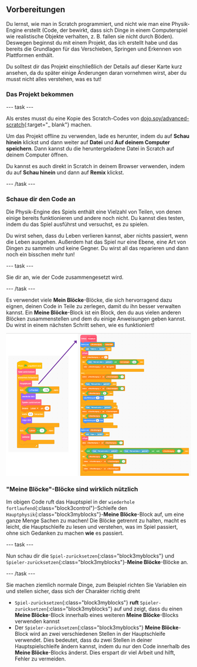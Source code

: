 ## Vorbereitungen

Du lernst, wie man in Scratch programmiert, und nicht wie man eine Physik-Engine erstellt (Code, der bewirkt, dass sich Dinge in einem Computerspiel wie realistische Objekte verhalten, z. B. fallen sie nicht durch Böden). Deswegen beginnst du mit einem Projekt, das ich erstellt habe und das bereits die Grundlagen für das Verschieben, Springen und Erkennen von Plattformen enthält.

Du solltest dir das Projekt einschließlich der Details auf dieser Karte kurz ansehen, da du später einige Änderungen daran vornehmen wirst, aber du musst nicht alles verstehen, was es tut!

### Das Projekt bekommen

\--- task \---

Als erstes musst du eine Kopie des Scratch-Codes von [dojo.soy/advanced-scratch](http://dojo.soy/advanced-scratch){:target="_ blank"} machen.

Um das Projekt offline zu verwenden, lade es herunter, indem du auf **Schau hinein** klickst und dann weiter auf **Datei** und **Auf deinem Computer speichern**. Dann kannst du die heruntergeladene Datei in Scratch auf deinem Computer öffnen.

Du kannst es auch direkt in Scratch in deinem Browser verwenden, indem du auf **Schau hinein** und dann auf **Remix** klickst.

\--- /task \---

### Schaue dir den Code an

Die Physik-Engine des Spiels enthält eine Vielzahl von Teilen, von denen einige bereits funktionieren und andere noch nicht. Du kannst dies testen, indem du das Spiel ausführst und versuchst, es zu spielen.

Du wirst sehen, dass du Leben verlieren kannst, aber nichts passiert, wenn die Leben ausgehen. Außerdem hat das Spiel nur eine Ebene, eine Art von Dingen zu sammeln und keine Gegner. Du wirst all das reparieren und dann noch ein bisschen mehr tun!

\--- task \---

Sie dir an, wie der Code zusammengesetzt wird.

\--- /task \---

Es verwendet viele **Mein Blöcke**-Blöcke, die sich hervorragend dazu eignen, deinen Code in Teile zu zerlegen, damit du ihn besser verwalten kannst. Ein **Meine Blöcke**-Block ist ein Block, den du aus vielen anderen Blöcken zusammenstellen und dem du einige Anweisungen geben kannst. Du wirst in einem nächsten Schritt sehen, wie es funktioniert!

![](images/setup2and3.png)

### "Meine Blöcke"-Blöcke sind wirklich nützlich

Im obigen Code ruft das Hauptspiel in der `wiederhole fortlaufend`{:class="block3control"}-Schleife den `Hauptphysik`{:class="block3myblocks"}-**Meine Blöcke**-Block auf, um eine ganze Menge Sachen zu machen! Die Blöcke getrennt zu halten, macht es leicht, die Hauptschleife zu lesen und verstehen, was im Spiel passiert, ohne sich Gedanken zu machen **wie** es passiert.

\--- task \---

Nun schau dir die `Spiel-zurücksetzen`{:class="block3myblocks"} und `Spieler-zurücksetzen`{:class="block3myblocks"}-**Meine Blöcke**-Blöcke an.

\--- /task \---

Sie machen ziemlich normale Dinge, zum Beispiel richten Sie Variablen ein und stellen sicher, dass sich der Charakter richtig dreht

- `Spiel-zurücksetzen`{:class="block3myblocks"} **ruft** `Spieler-zurücksetzen`{:class="block3myblocks"} auf und zeigt, dass du einen **Meine Blöcke**-Block innerhalb eines weiteren **Meine Blöcke**-Blocks verwenden kannst
- Der `Spieler-zurücksetzen`{:class="block3myblocks"} **Meine Blöcke**-Block wird an zwei verschiedenen Stellen in der Hauptschleife verwendet. Dies bedeutet, dass du zwei Stellen in deiner Hauptspielschleife ändern kannst, indem du nur den Code innerhalb des **Meine Blöcke**-Blocks änderst. Dies erspart dir viel Arbeit und hilft, Fehler zu vermeiden.